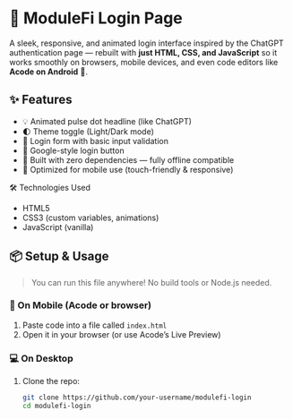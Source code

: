 # 🔐 ModuleFi Login Page

A sleek, responsive, and animated login interface inspired by the ChatGPT authentication page — rebuilt with **just HTML, CSS, and JavaScript** so it works smoothly on browsers, mobile devices, and even code editors like **Acode on Android** 📱.



## ✨ Features

- 💡 Animated pulse dot headline (like ChatGPT)
- 🌓 Theme toggle (Light/Dark mode)
- 🔐 Login form with basic input validation
- 🔗 Google-style login button
- 🎯 Built with zero dependencies — fully offline compatible
- 📱 Optimized for mobile use (touch-friendly & responsive)


🛠 Technologies Used

- HTML5
- CSS3 (custom variables, animations)
- JavaScript (vanilla)



## 📦 Setup & Usage

> You can run this file anywhere! No build tools or Node.js needed.

### 📱 On Mobile (Acode or browser)
1. Paste code into a file called `index.html`
2. Open it in your browser (or use Acode’s Live Preview)

### 💻 On Desktop
1. Clone the repo:
   ```bash
   git clone https://github.com/your-username/modulefi-login
   cd modulefi-login
